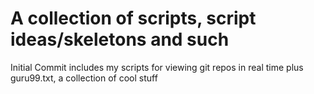 A collection of scripts, script ideas/skeletons and such
========================================================

Initial Commit includes my scripts for viewing git repos in real time plus guru99.txt, a collection of cool stuff